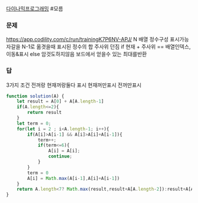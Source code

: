 [다이나믹프로그래밍](../theory/다이나믹프로그래밍.md) #모름 
### 문제
https://app.codility.com/c/run/trainingK7P6NV-APJ/
N 배열
정수구성 표시가능
자갈을 N-1로 옮겻을때 표시된 정수의 합
주사위 던짐 if 현재 + 주사위 == 배열인덱스, 이동&표시
else 암것도하지않음
보드에서  얻을수 있는 최대를반환

### 답
3가지 조건
전꺼랑 현재꺼랑둘다 표시
현재꺼만표시
전꺼만표시
```js
function solution(A) {
    let result = A[0] + A[A.length-1]
    if(A.length<=2){
        return result
    }
    let term = 0;
    for(let i = 2 ; i<A.length-1; i++){
        if(A[i]>A[i-1] && A[i]>A[i]+A[i-1]){
            term++;
            if(term<=6){
                A[i] = A[i];
                continue;
            }
        }
        term = 0
        A[i] = Math.max(A[i-1],A[i]+A[i-1])
    }
    return A.length<7? Math.max(result,result+A[A.length-2]):result+A[A.length-2]
}
```